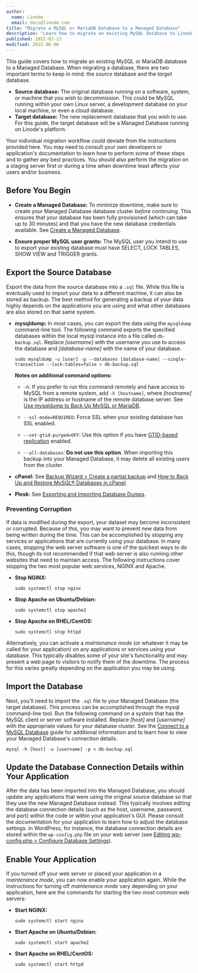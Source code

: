```yaml
---
author:
  name: Linode
  email: docs@linode.com
title: "Migrate a MySQL or MariaDB Database to a Managed Database"
description: "Learn how to migrate an existing MySQL database to Linode's Managed Database service."
published: 2022-02-23
modified: 2022-06-06
---
```


This guide covers how to migrate an existing MySQL or MariaDB database to a Managed Database. When migrating a database, there are two important terms to keep in mind: the *source* database and the *target* database.

- **Source database:** The original database running on a software, system, or machine that you wish to decommission. This could be MySQL running within your own Linux server, a development database on your local machine, or even a cloud database.
- **Target database:** The new replacement database that you wish to use. For this guide, the target database will be a Managed Database running on Linode's platform.

Your individual migration workflow could deviate from the instructions provided here. You may need to consult your own developers or application's documentation to learn how to perform some of these steps and to gather any best practices. You should also perform the migration on a staging server first or during a time when downtime least affects your users and/or business.

## Before You Begin

- **Create a Managed Database:** To minimize downtime, make sure to create your Managed Database database cluster *before* continuing. This ensures that your database has been fully provisioned (which can take up to 30 minutes) and that you have the new database credentials available. See [Create a Managed Database](/docs/products/databases/managed-databases/guides/create-database/).

- **Ensure proper MySQL user grants:** The MySQL user you intend to use to export your existing database must have SELECT, LOCK TABLES, SHOW VIEW and TRIGGER grants.

## Export the Source Database

Export the data from the source database into a `.sql` file. While this file is eventually used to import your data to a different machine, it can also be stored as backup. The best method for generating a backup of your data highly depends on the applications you are using and what other databases are also stored on that same system.

-   **mysqldump:** In most cases, you can export the data using the `mysqldump` command-line tool. The following command exports the specified databases within the local mysql instance into a file called `db-backup.sql`. Replace *[username]* with the username you use to access the database and *[database-name]* with the name of your database.

        sudo mysqldump -u [user] -p --databases [database-name] --single-transaction --lock-tables=false > db-backup.sql

    **Notes on additional command options:**

    - `-h`: If you prefer to run this command remotely and have access to MySQL from a remote system, add `-h [hostname]`, where *[hostname]* is the IP address or hostname of the remote database server. See [Use mysqldump to Back Up MySQL or MariaDB](/docs/guides/use-mysqldump-to-back-up-mysql-or-mariadb/).

    - `--ssl-mode=REQUIRED`: Force SSL when your existing database has SSL enabled.

    - `--set-gtid-purged=OFF`: Use this option if you have [GTID-based replication](https://dev.mysql.com/doc/refman/5.6/en/replication-gtids-howto.html) enabled.

    - `--all-databases`: **Do not use this option**. When importing this backup into your Managed Database, it may delete all existing users from the cluster.

- **cPanel:** See [Backup Wizard > Create a partial backup](https://docs.cpanel.net/cpanel/files/backup-wizard/#create-a-partial-backup) and [How to Back Up and Restore MySQL® Databases in cPanel](https://blog.cpanel.com/how-to-back-up-and-restore-mysql-databases-in-cpanel/).

- **Plesk:** See [Exporting and Importing Database Dumps](https://docs.plesk.com/en-US/obsidian/reseller-guide/website-management/website-databases/exporting-and-importing-database-dumps.69538/#).

### Preventing Corruption

If data is modified during the export, your dataset may become inconsistent or corrupted. Because of this, you may want to prevent new data from being written during the time. This can be accomplished by stopping any services or applications that are currently using your database. In many cases, stopping the web server software is one of the quickest ways to do this, though its not recommended if that web server is also running other websites that need to maintain access. The following instructions cover stopping the two most popular web services, NGINX and Apache.

-   **Stop NGINX:**

        sudo systemctl stop nginx

-   **Stop Apache on Ubuntu/Debian:**

        sudo systemctl stop apache2

-   **Stop Apache on RHEL/CentOS:**

        sudo systemctl stop httpd

Alternatively, you can activate a _maintenance mode_ (or whatever it may be called for your application) on any applications or services using your database. This typically disables some of your site's functionality and may present a web page to visitors to notify them of the downtime. The process for this varies greatly depending on the application you may be using.

## Import the Database

Next, you'll need to import the `.sql` file to your Managed Database (the target database). This process can be accomplished through the mysql command-line tool. Run the following command on a system that has the MySQL client or server software installed. Replace *[host]* and *[username]* with the appropriate values for your database cluster. See the [Connect to a MySQL Database](/docs/products/databases/managed-databases/guides/mysql-connect/) guide for additional information and to learn how to view your Managed Database's connection details.

    mysql -h [host] -u [username] -p < db-backup.sql

## Update the Database Connection Details within Your Application

After the data has been imported into the Managed Database, you should update any applications that were using the original source database so that they use the new Managed Database instead. This typically involves editing the database connection details (such as the host, username, password, and port) within the code or within your application's GUI. Please consult the documentation for your application to learn how to adjust the database settings. In WordPress, for instance, the database connection details are stored within the `wp-config.php` file on your web server (see [Editing wp-config.php > Configure Database Settings](https://wordpress.org/support/article/editing-wp-config-php/)).

## Enable Your Application

If you turned off your web server or placed your application in a *maintenance mode*, you can now enable your application again. While the instructions for turning off *maintenance mode* vary depending on your application, here are the commands for starting the two most common web servers:

-   **Start NGINX:**

        sudo systemctl start nginx

-   **Start Apache on Ubuntu/Debian:**

        sudo systemctl start apache2

-   **Start Apache on RHEL/CentOS:**

        sudo systemctl start httpd